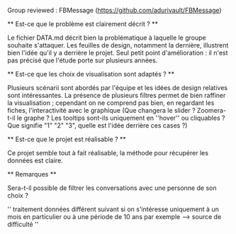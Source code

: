 Group reviewed : FBMessage (https://github.com/adurivault/FBMessage)

** Est-ce que le problème est clairement décrit ? **

Le fichier DATA.md décrit bien la problématique à laquelle le groupe souhaite s'attaquer. Les feuilles de design, notamment la dernière, illustrent bien l'idée qu'il y a derrière le projet.
Seul petit point d'amélioration : il n'est pas précisé que l'étude porte sur plusieurs années.


** Est-ce que les choix de visualisation sont adaptés ? **

Plusieurs scénarii sont abordés par l'équipe et les idées de design relatives sont intéressantes. La présence de plusieurs filtres permet de bien raffiner la visualisation ; cependant on ne comprend pas bien, en regardant les fiches, l'interactivité avec le graphique (Que changera le slider ? Zoomera-t-il le graphe ? Les tooltips sont-ils uniquement en ''hover'' ou cliquables ? Que signifie "1" "2" "3", quelle est l'idée derrière ces cases ?)

** Est-ce que le projet est réalisable ? **

Ce projet semble tout à fait réalisable, la méthode pour récupérer les données est claire.

** Remarques **

Sera-t-il possible de filtrer les conversations avec une personne de son choix ? 

'' traitement données différent suivant si on s'intéresse uniquement à un mois en particulier ou à une période de 10 ans par exemple --> source de difficulté ''

